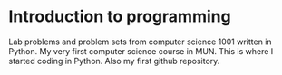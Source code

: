 # Introduction to programming
Lab problems and problem sets from computer science 1001 written in Python.
My very first computer science course in MUN. This is where I started coding in Python.
Also my first github repository.
